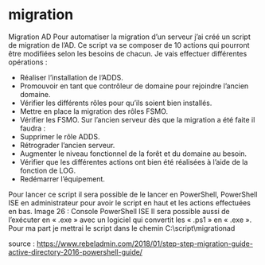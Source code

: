 # migration
Migration AD
Pour automatiser la migration d’un serveur j’ai créé un script de migration de l’AD.
Ce script va se composer de 10 actions qui pourront être modifiées selon les besoins de
chacun.
Je vais effectuer différentes opérations :
- Réaliser l’installation de l’ADDS.
- Promouvoir en tant que contrôleur de domaine pour rejoindre l’ancien domaine.
- Vérifier les différents rôles pour qu’ils soient bien installés.
- Mettre en place la migration des rôles FSMO.
- Vérifier les FSMO.
Sur l’ancien serveur dès que la migration a été faite il faudra :
- Supprimer le rôle ADDS.
- Rétrograder l’ancien serveur.
- Augmenter le niveau fonctionnel de la forêt et du domaine au besoin.
- Vérifier que les différentes actions ont bien été réalisées à l’aide de la fonction de
LOG.
- Redémarrer l’équipement.



Pour lancer ce script il sera possible de le lancer en PowerShell, PowerShell ISE en
administrateur pour avoir le script en haut et les actions effectuées en bas.
Image 26 : Console PowerShell ISE
Il sera possible aussi de l’exécuter en « .exe » avec un logiciel qui convertit les « .ps1 » en
« .exe ». Pour ma part je mettrai le script dans le chemin C:\script\migrationad




source : https://www.rebeladmin.com/2018/01/step-step-migration-guide-active-directory-2016-powershell-guide/
